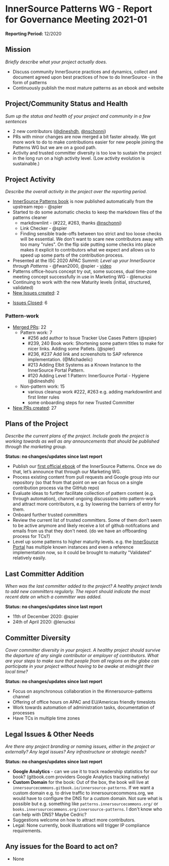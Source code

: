 # InnerSource Patterns WG - Report for Governance Meeting 2021-01

**Reporting Period:** 12/2020

## Mission

*Briefly describe what your project actually does.*

- Discuss community InnerSource practices and dynamics, collect and document agreed upon best practices of how to do InnerSource - in the form of patterns
- Continuously publish the most mature patterns as an ebook and website

## Project/Community Status and Health

*Sum up the status and health of your project and community in a few sentences*

- 2 new contributors ([@dineshdh](https://github.com/dineshdh), [@nschonni](https://github.com/nschonni))
- PRs with minor changes are now merged a bit faster already. We got more work to do to make contributions easier for new people joining the Patterns WG but we are on a good path.
- Activity and trusted committer diversity is too low to sustain the project in the long run on a high activity level. (Low activity evolution is sustainable.)

## Project Activity

*Describe the overall activity in the project over the reporting period.*

- [InnerSource Patterns book](https://innersourcecommons.gitbook.io/innersource-patterns) is now published automatically from the upstream repo - @spier
- Started to do some automatic checks to keep the markdown files of the patterns cleaner 
    - markdownlint - (#222, #263, thanks [@nschonni](https://github.com/nschonni)) 
    - Link Checker - @spier
    - Finding sensible trade-offs between too strict and too loose checks will be essential. We don't want to scare new contributors away with too many "rules". On the flip side putting some checks into place makes it explicit to contributors what we expect and allows us to speed up some parts of the contribution process.
- Presented at the ISC 2020 APAC Summit: *Level up your InnerSource through Patterns* - @fwan2000, @spier - [video](https://www.youtube.com/watch?v=vSCR13LF6Ww)
- Patterns office-hours concept try out, some success, dual time-zone meeting concept successfully in use in Marketing WG - @lenucksi
- Continuing to work with the new Maturity levels (initial, structured, validated)
- [New Issues created](https://github.com/InnerSourceCommons/InnerSourcePatterns/issues?q=is%3Aissue+is%3Aopen+created%3A2020-12-01..2020-12-31+): 2
* [Issues Closed](https://github.com/InnerSourceCommons/InnerSourcePatterns/issues?q=is%3Aissue+closed%3A2020-12-01..2020-12-31): 6 

### Pattern-work

* [Merged PRs](https://github.com/InnerSourceCommons/InnerSourcePatterns/pulls?q=is%3Apr+closed%3A2020-12-01..2020-12-31+is%3Amerged+): 22
  * Pattern work: 7
      * #256 add author to Issue Tracker Use Cases Pattern (@spier)
      * #239, 240 Book work: Shortening some pattern titles to make for nicer links. Adding some Patlets. (@spier)
      * #236, #237 Add link and screenshots to SAP reference implementation. (@Michadelic)
      * #213 Adding Elbit Systems as a Known Instance to the InnerSource Portal Pattern.
      * #120 Adding Level 1 Pattern: InnerSource Portal - Hygiene (@dineshdh)
  * Non-pattern work: 15
      * various cleanup work #222, #263 e.g. adding markdownlint and first linter rules 
      * some onboarding steps for new Trusted Committer
* [New PRs created](https://github.com/InnerSourceCommons/InnerSourcePatterns/pulls?q=is%3Apr+created%3A2020-11-01..2020-11-30): 27

## Plans of the Project

*Describe the current plans of the project. Include goals the project is working towards as well as any announcements that should be published through the marketing group.*

**Status: no changes/updates since last report**

- Publish our [first official ebook](https://innersourcecommons.gitbook.io/innersource-patterns/v/book/) of the InnerSource Patterns. Once we do that, let’s announce that through our Marketing WG.
- Process existing content from pull requests and Google group into our repository (so that from that point on we can focus on a single contribution process via the GitHub repo)
- Evaluate ideas to further facilitate collection of pattern content (e.g. through automation), channel ongoing discussions into pattern-work and attract more contributors, e.g. by lowering the barriers of entry for them.
- Onboard further trusted committers
- Review the current list of trusted committers. Some of them don’t seem to be active anymore and likely receive a lot of github notifcations and emails from us that they don't need. (do we have an offboarding process for TCs?)
- Level up some patterns to higher maturity levels. e.g. the [InnerSource Portal](https://github.com/InnerSourceCommons/InnerSourcePatterns/blob/master/patterns/2-structured/innersource-portal.md) has multiple known instances and even a reference implementation now, so it could be brought to maturity "Validated" relatively easily.

## Last Committer Addition

*When was the last committer added to the project? A healthy project tends to add new committers regularly. The report should indicate the most recent date on which a committer was added.*

**Status: no changes/updates since last report**

- 11th of December 2020: @spier
- 24th of April 2020: @lenucksi

## Committer Diversity

*Cover committer diversity in your project. A healthy project should survive the departure of any single contributor or employer of contributors. What are your steps to make sure that people from all regions on the globe can participate in your project without having to be awake at midnight their local time?*

**Status: no changes/updates since last report**

- Focus on asynchronous collaboration in the #innersource-patterns channel
- Offering of office hours on APAC and EU/Americas friendly timeslots
- Work towards automation of administration tasks, documentation of processes
- Have TCs in multiple time zones

## Legal Issues & Other Needs

*Are there any project branding or naming issues, either in the project or externally? Any legal issues? Any infrastructure or strategic needs?*

**Status: no changes/updates since last report**

- **Google Analytics** - can we use it to track readership statistics for our book? (gitbook.com providers Google Analytics tracking natively)
- **Custom Domain** for the book: Out of the box, the book will live at `innersourcecommons.gitbook.io/innersource-patterns`. If we want a custom domain e.g. to drive traffic to innersourcecommons.org, we would have to configure the DNS for a custom domain. Not sure what is possible but e.g. something like `patterns.innersourcecommons.org/` or `books.innersourcecommons.org/innersource-patterns`. I don't know who can help with DNS? Maybe Cedric?
- Suggestions welcome on how to attract more contributors.
- Legal: None currently, book illustrations will trigger IP compliance requirements.

## Any issues for the Board to act on?

- None
